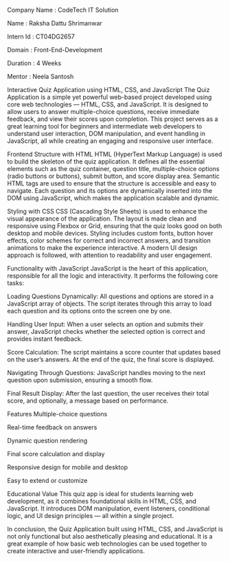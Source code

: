 Company Name : CodeTech IT Solution

Name : Raksha Dattu Shrimanwar

Intern Id : CT04DG2657

Domain : Front-End-Development

Duration : 4 Weeks

Mentor : Neela Santosh

Interactive Quiz Application using HTML, CSS, and JavaScript
The Quiz Application is a simple yet powerful web-based project developed using core web technologies — HTML, CSS, and JavaScript. It is designed to allow users to answer multiple-choice questions, receive immediate feedback, and view their scores upon completion. This project serves as a great learning tool for beginners and intermediate web developers to understand user interaction, DOM manipulation, and event handling in JavaScript, all while creating an engaging and responsive user interface.

Frontend Structure with HTML
HTML (HyperText Markup Language) is used to build the skeleton of the quiz application. It defines all the essential elements such as the quiz container, question title, multiple-choice options (radio buttons or buttons), submit button, and score display area. Semantic HTML tags are used to ensure that the structure is accessible and easy to navigate. Each question and its options are dynamically inserted into the DOM using JavaScript, which makes the application scalable and dynamic.

Styling with CSS
CSS (Cascading Style Sheets) is used to enhance the visual appearance of the application. The layout is made clean and responsive using Flexbox or Grid, ensuring that the quiz looks good on both desktop and mobile devices. Styling includes custom fonts, button hover effects, color schemes for correct and incorrect answers, and transition animations to make the experience interactive. A modern UI design approach is followed, with attention to readability and user engagement.

Functionality with JavaScript
JavaScript is the heart of this application, responsible for all the logic and interactivity. It performs the following core tasks:

Loading Questions Dynamically: All questions and options are stored in a JavaScript array of objects. The script iterates through this array to load each question and its options onto the screen one by one.

Handling User Input: When a user selects an option and submits their answer, JavaScript checks whether the selected option is correct and provides instant feedback.

Score Calculation: The script maintains a score counter that updates based on the user’s answers. At the end of the quiz, the final score is displayed.

Navigating Through Questions: JavaScript handles moving to the next question upon submission, ensuring a smooth flow.

Final Result Display: After the last question, the user receives their total score, and optionally, a message based on performance.

Features
Multiple-choice questions

Real-time feedback on answers

Dynamic question rendering

Final score calculation and display

Responsive design for mobile and desktop

Easy to extend or customize

Educational Value
This quiz app is ideal for students learning web development, as it combines foundational skills in HTML, CSS, and JavaScript. It introduces DOM manipulation, event listeners, conditional logic, and UI design principles — all within a single project.

In conclusion, the Quiz Application built using HTML, CSS, and JavaScript is not only functional but also aesthetically pleasing and educational. It is a great example of how basic web technologies can be used together to create interactive and user-friendly applications.
